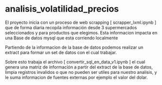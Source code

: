 # analisis_volatilidad_precios

El proyecto inicia con un proceso de web scrapping [ scrapper_lxml.ipynb  ] que de forma diaria recopila información desde 3 supermercados seleccionados y para productos que elegimos.
Esta informacion impacta en una Base de datos mysql que esta corriendo localmente


Partiendo de la informacion de la base de datos podemos realizar un extract para formar un set de datos con el cual trabajar.

Sobre esto trabaja el archivo [ convertir_sql_en_data_v1.ipynb ] el cual genera una matriz de información a partir del extract de la base de datos, limpia registros invalidos o que no pueden ser utiles para nuestro analisis, y le suma informacion de fuentes externas por ejemplo el valor del dolar.

